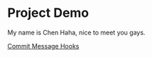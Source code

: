 # Project Demo

My name is Chen Haha, nice to meet you gays.

[Commit Message Hooks](https://dwmkerr.com/conventional-commits-and-semantic-versioning-for-java/#conventional-commits)